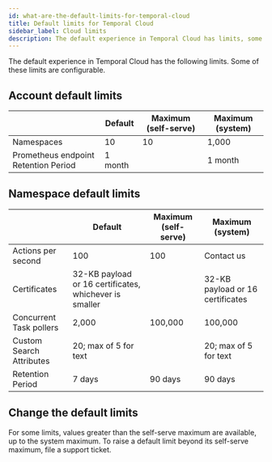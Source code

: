 ```yaml
---
id: what-are-the-default-limits-for-temporal-cloud
title: Default limits for Temporal Cloud
sidebar_label: Cloud limits
description: The default experience in Temporal Cloud has limits, some of which are configurable.
---
```


<!--- What are the default limits for Temporal Cloud? --->

The default experience in Temporal Cloud has the following limits.
Some of these limits are configurable.

<!--- What are the default limits for accounts in Temporal Cloud? --->

## Account default limits

|                                      | Default                | Maximum (self-serve) | Maximum (system)                     |
| ------------------------------------ | ---------------------- | -------------------- | ------------------------------------ |
| Namespaces                           | 10                     | 10                   | 1,000                                |
| Prometheus endpoint Retention Period | 1 month                |                      | 1 month                              |

<!--- What are the default limits for Namespaces in Temporal Cloud? --->

## Namespace default limits

|                          | Default                                                | Maximum (self-serve) | Maximum (system)                     |
| ------------------------ | ------------------------------------------------------ | -------------------- | ------------------------------------ |
| Actions per second       | 100                                                    | 100                  | Contact us                            |
| Certificates             | 32-KB payload or 16 certificates, whichever is smaller |                      | 32-KB payload or 16 certificates     |
| Concurrent Task pollers  | 2,000                                                  | 100,000              | 100,000                              |
| Custom Search Attributes | 20; max of 5 for text                                  |                      | 20; max of 5 for text                |
| Retention Period         | 7 days                                                 | 90 days              | 90 days                              |

<!--- How to change the default limits for Temporal Cloud --->

## Change the default limits

For some limits, values greater than the self-serve maximum are available, up to the system maximum.
To raise a default limit beyond its self-serve maximum, file a support ticket.

